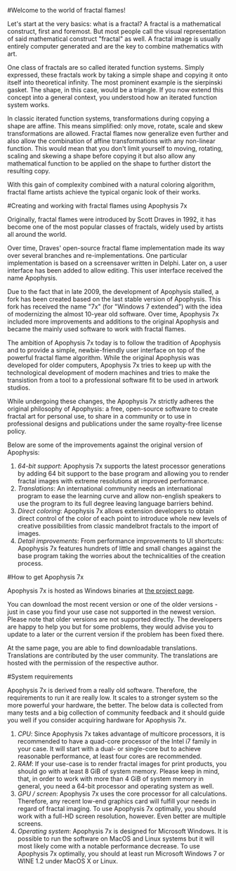 #Welcome to the world of fractal flames!

Let's start at the very basics: what is a fractal? A fractal is a mathematical construct, first and foremost. But most people call the visual representation of said mathematical construct "fractal" as well. A fractal image is usually entirely computer generated and are the key to combine mathematics with art.

One class of fractals are so called iterated function systems. Simply expressed, these fractals work by taking a simple shape and copying it onto itself into theoretical infinity. The most prominent example is the sierpinski gasket. The shape, in this case, would be a triangle. If you now extend this concept into a general context, you understood how an iterated function system works.

In classic iterated function systems, transformations during copying a shape are affine. This means simplified: only move, rotate, scale and skew transformations are allowed. Fractal flames now generalize even further and also allow the combination of affine transformations with any non-linear function. This would mean that you don't limit yourself to moving, rotating, scaling and skewing a shape before copying it but also allow any mathematical function to be applied on the shape to further distort the resulting copy.

With this gain of complexity combined with a natural coloring algorithm, fractal flame artists achieve the typical organic look of their works.

#Creating and working with fractal flames using Apophysis 7x

Originally, fractal flames were introduced by Scott Draves in 1992, it has become one of the most popular classes of fractals, widely used by artists all around the world.

Over time, Draves' open-source fractal flame implementation made its way over several branches and re-implementations. One particular implementation is based on a screensaver written in Delphi. Later on, a user interface has been added to allow editing. This user interface received the name Apophysis.

Due to the fact that in late 2009, the development of Apophysis stalled, a fork has been created based on the last stable version of Apophysis. This fork has received the name "7x" (for "Windows 7 extended") with the idea of modernizing the almost 10-year old software. Over time, Apophysis 7x included more improvements and additions to the original Apophysis and became the mainly used software to work with fractal flames.

The ambition of Apophysis 7x today is to follow the tradition of Apophysis and to provide a simple, newbie-friendly user interface on top of the powerful fractal flame algorithm. While the original Apophysis was developed for older computers, Apophysis 7x tries to keep up with the technological development of modern machines and tries to make the transistion from a tool to a professional software fit to be used in artwork studios.

While undergoing these changes, the Apophysis 7x strictly adheres the original philosophy of Apophysis: a free, open-source software to create fractal art for personal use, to share in a community or to use in professional designs and publications under the same royalty-free license policy.

Below are some of the improvements against the original version of Apophysis:

1. *64-bit support*: Apophysis 7x supports the latest processor generations by adding 64 bit support to the base program and allowing you to render fractal images with extreme resolutions at improved performance.
2. *Translations*: An international community needs an international program to ease the learning curve and allow non-english speakers to use the program to its full degree leaving language barriers behind.
3. *Direct coloring*: Apophysis 7x allows extension developers to obtain direct control of the color of each point to introduce whole new levels of creative possibilities from classic mandelbrot fractals to the import of images.
4. *Detail improvements*: From performance improvements to UI shortcuts: Apophysis 7x features hundrets of little and small changes against the base program taking the worries about the technicalities of the creation process.

#How to get Apophysis 7x

Apophysis 7x is hosted as Windows binaries at [the project page](http://apophysis.xyrus-worx.org "Apophysis 7x"). 

You can download the most recent version or one of the older versions - just in case you find your use case not supported in the newest version. Please note that older versions are not supported directly. The developers are happy to help you but for some problems, they would advise you to update to a later or the current version if the problem has been fixed there.

At the same page, you are able to find downloadable translations. Translations are contributed by the user community. The translations are hosted with the permission of the respective author. 

#System requirements

Apophysis 7x is derived from a really old software. Therefore, the requirements to run it are really low. It scales to a stronger system so the more powerful your hardware, the better. The below data is collected from many tests and a big collection of community feedback and it should guide you well if you consider acquiring hardware for Apophysis 7x.

1. *CPU*: Since Apophysis 7x takes advantage of multicore processors, it is recommended to have a quad-core processor of the Intel i7 family in your case. It will start with a dual- or single-core but to achieve reasonable performance, at least four cores are recommended.
2. *RAM*: If your use-case is to render fractal images for print products, you should go with at least 8 GiB of system memory. Please keep in mind, that, in order to work with more than 4 GiB of system memory in general, you need a 64-bit processor and operating system as well.
3. *GPU / screen*: Apophysis 7x uses the core processor for all calculations. Therefore, any recent low-end graphics card will fulfill your needs in regard of fractal imaging. To use Apophysis 7x optimally, you should work with a full-HD screen resolution, however. Even better are multiple screens.
4. *Operating system*: Apophysis 7x is designed for Microsoft Windows. It is possible to run the software on MacOS and Linux systems but it will most likely come with a notable performance decrease. To use Apophysis 7x optimally, you should at least run Microsoft Windows 7 or WINE 1.2 under MacOS X or Linux.
